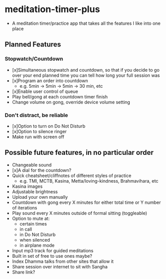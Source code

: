 # meditation-timer-plus

- A meditation timer/practice app that takes all the features I like into one place

## Planned Features

### Stopwatch/Countdown

- [x]Simultaneous stopwatch and countdown, so that if you decide to go over your end planned time you can tell how long your full session was
- [x]Program an order into countdown
  - e.g. 5min -> 5min -> 5min -> 30 min, etc
- [x]Enable user control of queue
- Play bell/gong at each countdown timer finish
- Change volume on gong, override device volume setting

### Don't distract, be reliable

- [x]Option to turn on Do Not Disturb
- [x]Option to silence ringer
- Make run with screen off

## Possible future features, in no particular order

- Changeable sound
- [x]A dial for the countdown?
- Quick cheatsheet/cliffnotes of different styles of practice
  - e.g. TMI, MCTB, Kasina, Metta/loving-kindness, Brahmavihara, etc
- Kasina images
- Adjustable brightness
- Upload your own manually
- Countdown with gong every X minutes for either total time or Y number of iterations
- Play sound every X minutes outside of formal sitting (toggleable)
- Option to mute at:
  - certain times
  - in call
  - in Do Not Disturb
  - when silenced
  - in airplane mode
- Input mp3 track for guided meditations
- Built in set of free to use ones maybe?
- Index Dhamma talks from other sites that allow it
- Share session over internet to sit with Sangha
- Share link?
